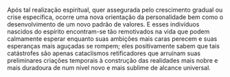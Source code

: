 ﻿Após tal realização espiritual, quer assegurada pelo crescimento gradual ou crise específica, ocorre uma nova orientação da personalidade bem como o desenvolvimento de um novo padrão de valores. E esses indivíduos nascidos do espírito encontram-se tão remotivados na vida que podem calmamente esperar enquanto suas ambições mais caras perecem e suas esperanças mais aguçadas se rompem; eles positivamente sabem que tais catástrofes são apenas cataclismos retificadores que arruínam suas preliminares criações temporais à construção das realidades mais nobre e mais duradoura de num nível novo e mais sublime de alcance universal.